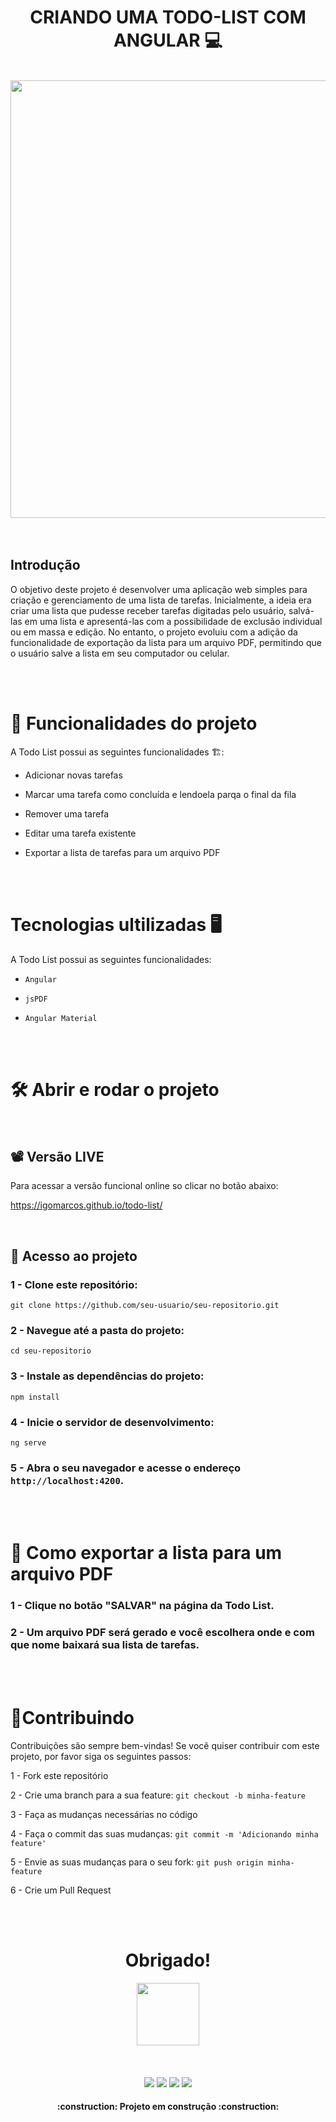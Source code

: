 <h1 align="center"> CRIANDO UMA TODO-LIST COM ANGULAR 💻</h1>

</br>
<div align="center">
      <img src="https://user-images.githubusercontent.com/78884474/229001059-3043f74f-4df1-4fb3-b49b-6615a499b43c.png" width="700px"  />
   </div>
   
</br>
</br>

<h2>Introdução</h2>

O objetivo deste projeto é desenvolver uma aplicação web simples para criação e gerenciamento de uma lista de tarefas. Inicialmente, a ideia era criar uma lista que pudesse receber tarefas digitadas pelo usuário, salvá-las em uma lista e apresentá-las com a possibilidade de exclusão individual ou em massa e edição. No entanto, o projeto evoluiu com a adição da funcionalidade de exportação da lista para um arquivo PDF, permitindo que o usuário salve a lista em seu computador ou celular.

</br>
</br>

# :hammer: Funcionalidades do projeto
A Todo List possui as seguintes funcionalidades 🏗️:

   - Adicionar novas tarefas

   - Marcar uma tarefa como concluída e lendoela parqa o final da fila

   - Remover uma tarefa

   - Editar uma tarefa existente

   - Exportar a lista de tarefas para um arquivo PDF

</br>
</br>

# Tecnologias ultilizadas 🖥️

A Todo List possui as seguintes funcionalidades:

   - `Angular`

   - `jsPDF`

   - `Angular Material`
   
</br>
</br>

# 🛠️ Abrir e rodar o projeto

</br>

## 📽️ Versão LIVE 

Para acessar a versão funcional online so clicar no botão abaixo:

https://igomarcos.github.io/todo-list/

</br>

## 📁 Acesso ao projeto

### 1 - Clone este repositório:

`git clone https://github.com/seu-usuario/seu-repositorio.git`
    
### 2 - Navegue até a pasta do projeto:
`cd seu-repositorio`
       
### 3 - Instale as dependências do projeto:
`npm install`
                
### 4 - Inicie o servidor de desenvolvimento:
`ng serve`
    
### 5 - Abra o seu navegador e acesse o endereço `http://localhost:4200`.

</br>
</br>

# 📃 Como exportar a lista para um arquivo PDF 

### 1 - Clique no botão "SALVAR" na página da Todo List.

### 2 - Um arquivo PDF será gerado e você escolhera onde e com que nome baixará sua lista de tarefas.

</br>
</br>

# 🤝Contribuindo

Contribuições são sempre bem-vindas! Se você quiser contribuir com este projeto, por favor siga os seguintes passos:

  1 - Fork este repositório
  
  2 - Crie uma branch para a sua feature: `git checkout -b minha-feature`
  
  3 - Faça as mudanças necessárias no código
  
  4 - Faça o commit das suas mudanças: `git commit -m 'Adicionando minha feature'`
  
  5 - Envie as suas mudanças para o seu fork: `git push origin minha-feature`
  
  6 - Crie um Pull Request

</br>
</br>

<div align="center" >
  <h1>Obrigado!</h1>
</div>

<div align="center" >
      <img src="https://user-images.githubusercontent.com/78884474/211343329-a8718daf-0953-4563-83f5-20901019202f.png" width="100px"  />
</div>
   
</br>
</br>
</br>

<div align="center"> 
 	<a href="https://instagram.com/creative.agenciaofl" target="_blank"><img src="https://img.shields.io/badge/-Instagram-%23E4405F?style=for-the-badge&logo=instagram&logoColor=white" target="_blank"></a>
 <a href="https://discord.gg/pDbY76q8Qf" target="_blank"><img src="https://img.shields.io/badge/Discord-7289DA?style=for-the-badge&logo=discord&logoColor=white" target="_blank"></a> 
  <a href = "mailto:igo.dev2023@gmail.com"><img src="https://img.shields.io/badge/-Gmail-%23333?style=for-the-badge&logo=gmail&logoColor=white" target="_blank"></a>
  <a href="https://www.linkedin.com/in/igomarcos/" target="_blank"><img src="https://img.shields.io/badge/-LinkedIn-%230077B5?style=for-the-badge&logo=linkedin&logoColor=white" target="_blank"></a> 
 </div>

  
  
  <h4 align="center"> 
    :construction:  Projeto em construção  :construction:
</h4>

